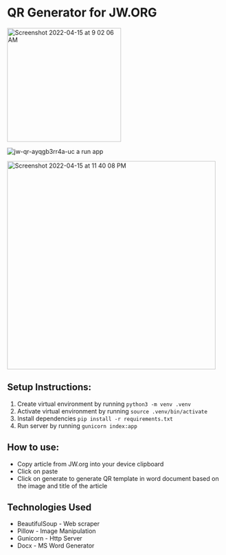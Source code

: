 # QR Generator for JW.ORG

<img width="265" alt="Screenshot 2022-04-15 at 9 02 06 AM" src="https://user-images.githubusercontent.com/40650158/163501529-34d57f4b-d641-40c7-9d9d-6b4fd6f8890b.png">

![jw-qr-ayqgb3rr4a-uc a run app](https://user-images.githubusercontent.com/40650158/163501990-a45af048-6dad-409d-a0d4-41b0a11da874.jpeg)

<img width="485" alt="Screenshot 2022-04-15 at 11 40 08 PM" src="https://user-images.githubusercontent.com/40650158/163591059-79740754-0385-40b3-9f3e-1f3a727faefc.png">

## Setup Instructions:

   1. Create virtual environment by running `python3 -m venv .venv`
   2. Activate virtual environment by running `source .venv/bin/activate`
   3. Install dependencies `pip install -r requirements.txt`
   4. Run server by running `gunicorn index:app`

## How to use:

   - Copy article from JW.org into your device clipboard
   - Click on paste
   - Click on generate to generate QR template in word document based on the image and title of the article

## Technologies Used

   - BeautifulSoup - Web scraper
   - Pillow - Image Manipulation
   - Gunicorn - Http Server
   - Docx - MS Word Generator 
